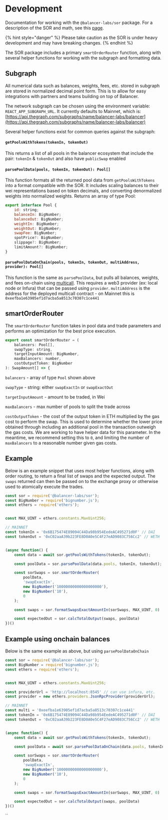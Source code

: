 # Development

Documentation for working with the `@balancer-labs/sor` package. For a description of the SOR and math, see this [page](../protocol/sor.md#overview).

{% hint style="danger" %}
Please take caution as the SOR is under heavy development and may have breaking changes.
{% endhint %}

The SOR package includes a primary `smartOrderRouter` function, along with several helper functions for working with the subgraph and formatting data.

## Subgraph

All numerical data such as balances, weights, fees, etc. stored in subgraph are stored in normalized decimal point form. This is to allow for easy integrations with partners and teams building on top of Balancer.

The network subgraph can be chosen using the environment variable: `REACT_APP_SUBGRAPH_URL`. It currently defaults to Mainnet, which is: [https://api.thegraph.com/subgraphs/name/balancer-labs/balancer](https://api.thegraph.com/subgraphs/name/balancer-labs/balancer)

Several helper functions exist for common queries against the subgraph:

#### **`getPoolsWithTokens(tokenIn, tokenOut)`**

This returns a list of all pools in the balancer ecosystem that include the pair: `tokenIn` & `tokenOut` and also have `publicSwap` enabled

#### `parsePoolData(pools, tokenIn, tokenOut): Pool[]`

This function formats all the returned pool data from `getPoolsWithTokens` into a format compatible with the SOR. It includes scaling balances to their wei representations based on token decimals, and converting denormalized weights into normalized weights. Returns an array of type Pool:

```javascript
export interface Pool {
    id: string;
    balanceIn: BigNumber;
    balanceOut: BigNumber;
    weightIn: BigNumber;
    weightOut: BigNumber;
    swapFee: BigNumber;
    spotPrice?: BigNumber;
    slippage?: BigNumber;
    limitAmount?: BigNumber;
}
```

#### `parsePoolDataOnChain(pools, tokenIn, tokenOut, multiAddress, provider): Pool[]`

This function is the same as `parsePoolData`, but pulls all balances, weights, and fees on-chain using [multicall](https://github.com/makerdao/multicall). This requires a web3 provider \(ex: local node or Infura\) that can be passed using `provider`. `multiAddress` is the address for the deployed multicall contract - on Mainnet this is `0xeefba1e63905ef1d7acba5a8513c70307c1ce441`

## smartOrderRouter

The `smartOrderRouter` function takes in pool data and trade parameters and performs an optimization for the best price execution.

```javascript
export const smartOrderRouter = (
    balancers: Pool[],
    swapType: string,
    targetInputAmount: BigNumber,
    maxBalancers: number,
    costOutputToken: BigNumber
): SwapAmount[] => {
```

`balancers` - array of type `Pool` shown above

`swapType` - string: either `swapExactIn` or `swapExactOut`

`targetInputAmount` -  amount to be traded, in Wei

`maxBalancers` - max number of pools to split the trade across

`costOutputToken` - the cost of the output token in ETH multiplied by the gas cost to perform the swap. This is used to determine whether the lower price obtained through including an additional pool in the transaction outweigh the gas costs. We are working to have helper data for this parameter. In the meantime, we recommend setting this to `0`, and limiting the number of `maxBalancers` to a reasonable number given gas costs.

## Example

Below is an example snippet that uses most helper functions, along with order routing, to return a final list of swaps and the expected output. The `swaps` returned can then be passed on to the exchange proxy or otherwise used to atomically execute the trades.

```javascript
const sor = require('@balancer-labs/sor');
const BigNumber = require('bignumber.js');
const ethers = require('ethers');


const MAX_UINT = ethers.constants.MaxUint256;

// MAINNET
const tokenIn = '0x6B175474E89094C44Da98b954EedeAC495271d0F' // DAI
const tokenOut = '0xC02aaA39b223FE8D0A0e5C4F27eAD9083C756Cc2' // WETH


(async function() {
    const data = await sor.getPoolsWithTokens(tokenIn, tokenOut);

    const poolData = sor.parsePoolData(data.pools, tokenIn, tokenOut);

    const sorSwaps = sor.smartOrderRouter(
        poolData,
        'swapExactIn',
        new BigNumber('10000000000000000000'),
        new BigNumber('10'),
        0
    );

    const swaps = sor.formatSwapsExactAmountIn(sorSwaps, MAX_UINT, 0)

    const expectedOut = sor.calcTotalOutput(swaps, poolData)
})()

```

## Example using onchain balances

Below is the same example as above, but using `parsePoolDataOnChain`

```javascript
const sor = require('@balancer-labs/sor');
const BigNumber = require('bignumber.js');
const ethers = require('ethers');


const MAX_UINT = ethers.constants.MaxUint256;

const providerUrl = 'http://localhost:8545' // can use infura, etc.
const provider = new ethers.providers.JsonRpcProvider(providerUrl);

// MAINNET
const multi = '0xeefba1e63905ef1d7acba5a8513c70307c1ce441'
const tokenIn = '0x6B175474E89094C44Da98b954EedeAC495271d0F' // DAI
const tokenOut = '0xC02aaA39b223FE8D0A0e5C4F27eAD9083C756Cc2' // WETH


(async function() {
    const data = await sor.getPoolsWithTokens(tokenIn, tokenOut);

    const poolData = await sor.parsePoolDataOnChain(data.pools, tokenIn, tokenOut, multi, provider));

    const sorSwaps = sor.smartOrderRouter(
        poolData,
        'swapExactIn',
        new BigNumber('10000000000000000000'),
        new BigNumber('10'),
        0
    );

    const swaps = sor.formatSwapsExactAmountIn(sorSwaps, MAX_UINT, 0)

    const expectedOut = sor.calcTotalOutput(swaps, poolData)
})()
```

\`\`

